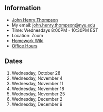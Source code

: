 ## Information

- [John Henry Thompson](http://johnhenrythompson.com)
- My email: john.henry.thompson@nyu.edu
- Time: Wednesdays 8:00PM - 10:30PM EST
- Location: Zoom
- [Homework Wiki](https://github.com/ITPNYU/ICM-2020-Code/wiki/Homework-John-Henry)
- [Office Hours](https://calendar.google.com/calendar/u/0/selfsched?sstoken=UU9jUThoemdoTVY1fGRlZmF1bHR8ODQ5NDZhM2JjY2ZmMDMzMmI3Nzc3MTk1Yjk2NTY2M2Y)

## Dates

1. Wednesday, October 28
2. Wednesday, November 4
3. Wednesday, November 11
4. Wednesday, November 18
5. Wednesday, November 25
6. Wednesday, December 2
7. Wednesday, December 9
